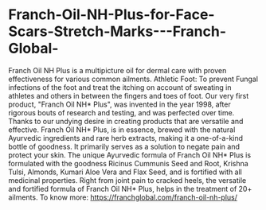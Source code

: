 # Franch-Oil-NH-Plus-for-Face-Scars-Stretch-Marks---Franch-Global-
Franch Oil NH Plus is a multipicture oil for dermal care with proven effectiveness for various common ailments. Athletic Foot: To prevent Fungal infections of the foot and treat the itching on account of sweating in athletes and others in between the fingers and toes of foot.  Our very first product, "Franch Oil NH* Plus", was invented in the year 1998, after rigorous bouts of research and testing, and was perfected over time. Thanks to our undying desire in creating products that are versatile and effective.  Franch Oil NH* Plus, is in essence, brewed with the natural Ayurvedic ingredients and rare herb extracts, making it a one-of-a-kind bottle of goodness. It primarily serves as a solution to negate pain and protect your skin.  The unique Ayurvedic formula of Franch Oil NH* Plus is formulated with the goodness Ricinus Cummunis Seed and Root, Krishna Tulsi, Almonds, Kumari Aloe Vera and Flax Seed, and is fortified with all medicinal properties.  Right from joint pain to cracked heels, the versatile and fortified formula of Franch Oil NH* Plus, helps in the treatment of 20+ ailments. To know more: https://franchglobal.com/franch-oil-nh-plus/
